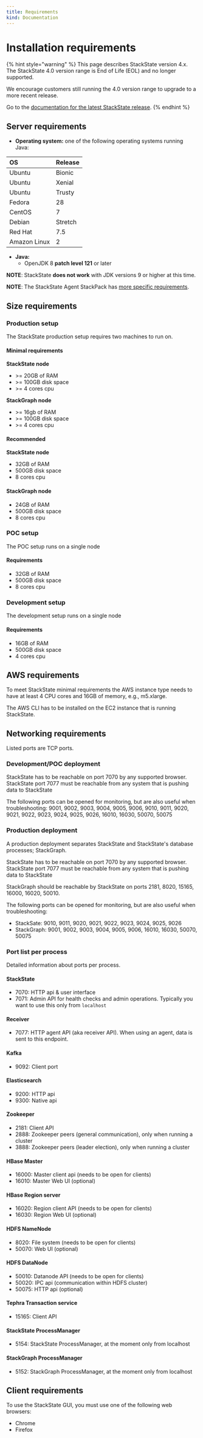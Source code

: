 ```yaml
---
title: Requirements
kind: Documentation
---
```


# Installation requirements

{% hint style="warning" %}
This page describes StackState version 4.x.  
The StackState 4.0 version range is End of Life (EOL) and no longer supported.

We encourage customers still running the 4.0 version range to upgrade to a more recent release.

Go to the [documentation for the latest StackState release](https://docs.stackstate.com/).
{% endhint %}

## Server requirements

* **Operating system:** one of the following operating systems running Java:

| OS | Release |
| :--- | :--- |
| Ubuntu | Bionic |
| Ubuntu | Xenial |
| Ubuntu | Trusty |
| Fedora | 28 |
| CentOS | 7 |
| Debian | Stretch |
| Red Hat | 7.5 |
| Amazon Linux | 2 |

* **Java:**
  * OpenJDK 8 **patch level 121** or later

**NOTE**: StackState **does not work** with JDK versions 9 or higher at this time.

**NOTE**: The StackState Agent StackPack has [more specific requirements](../../integrations/available_stackpacks/agent.md).

## Size requirements

### Production setup

The StackState production setup requires two machines to run on.

#### Minimal requirements

**StackState node**

* &gt;= 20GB of RAM
* &gt;= 100GB disk space
* &gt;= 4 cores cpu

**StackGraph node**

* &gt;= 16gb of RAM
* &gt;= 100GB disk space
* &gt;= 4 cores cpu

#### Recommended

**StackState node**

* 32GB of RAM
* 500GB disk space
* 8 cores cpu

#### StackGraph node

* 24GB of RAM
* 500GB disk space
* 8 cores cpu

### POC setup

The POC setup runs on a single node

#### Requirements

* 32GB of RAM
* 500GB disk space
* 8 cores cpu

### Development setup

The development setup runs on a single node

#### Requirements

* 16GB of RAM
* 500GB disk space
* 4 cores cpu

## AWS requirements

To meet StackState minimal requirements the AWS instance type needs to have at least 4 CPU cores and 16GB of memory, e.g., m5.xlarge.

The AWS CLI has to be installed on the EC2 instance that is running StackState.

## Networking requirements

Listed ports are TCP ports.

### Development/POC deployment

StackState has to be reachable on port 7070 by any supported browser. StackState port 7077 must be reachable from any system that is pushing data to StackState

The following ports can be opened for monitoring, but are also useful when troubleshooting: 9001, 9002, 9003, 9004, 9005, 9006, 9010, 9011, 9020, 9021, 9022, 9023, 9024, 9025, 9026, 16010, 16030, 50070, 50075

### Production deployment

A production deployment separates StackState and StackState's database processes; StackGraph.

StackState has to be reachable on port 7070 by any supported browser. StackState port 7077 must be reachable from any system that is pushing data to StackState

StackGraph should be reachable by StackState on ports 2181, 8020, 15165, 16000, 16020, 50010.

The following ports can be opened for monitoring, but are also useful when troubleshooting:

* StackSate: 9010, 9011, 9020, 9021, 9022, 9023, 9024, 9025, 9026
* StackGraph: 9001, 9002, 9003, 9004, 9005, 9006, 16010, 16030, 50070, 50075

### Port list per process

Detailed information about ports per process.

#### StackState

* 7070: HTTP api & user interface
* 7071: Admin API for health checks and admin operations. Typically you want to use this only from `localhost`

#### Receiver

* 7077: HTTP agent API \(aka receiver API\). When using an agent, data is sent to this endpoint.

#### Kafka

* 9092: Client port

#### Elasticsearch

* 9200: HTTP api
* 9300: Native api

#### Zookeeper

* 2181: Client API
* 2888: Zookeeper peers \(general communication\), only when running a cluster
* 3888: Zookeeper peers \(leader election\), only when running a cluster

#### HBase Master

* 16000: Master client api \(needs to be open for clients\)
* 16010: Master Web UI \(optional\)

#### HBase Region server

* 16020: Region client API \(needs to be open for clients\)
* 16030: Region Web UI \(optional\)

#### HDFS NameNode

* 8020: File system \(needs to be open for clients\)
* 50070: Web UI \(optional\)

#### HDFS DataNode

* 50010: Datanode API \(needs to be open for clients\)
* 50020: IPC api \(communication within HDFS cluster\)
* 50075: HTTP api \(optional\)

#### Tephra Transaction service

* 15165: Client API

#### StackState ProcessManager

* 5154: StackState ProcessManager, at the moment only from localhost

#### StackGraph ProcessManager

* 5152: StackGraph ProcessManager, at the moment only from localhost

## Client requirements

To use the StackState GUI, you must use one of the following web browsers:

* Chrome
* Firefox

